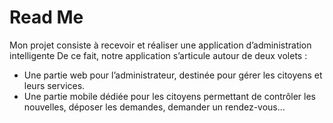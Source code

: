# Read Me

Mon projet consiste à recevoir et réaliser une application d’administration intelligente
De ce fait, notre application s’articule autour de deux volets :
- Une partie web pour l’administrateur, destinée pour gérer les citoyens et leurs services.
- Une partie mobile dédiée pour les citoyens permettant de contrôler les nouvelles, déposer les
demandes, demander un rendez-vous...
